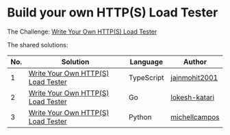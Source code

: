 # Build your own HTTP(S) Load Tester

The Challenge: [Write Your Own HTTP(S) Load Tester](https://codingchallenges.fyi/challenges/challenge-load-tester)

The shared solutions:

| No. | Solution | Language | Author |
|-----|----------|----------|--------|
| 1 | [Write Your Own HTTP(S) Load Tester](https://github.com/jainmohit2001/coding-challenges/tree/master/src/41) | TypeScript | [jainmohit2001](https://github.com/jainmohit2001) |
| 2 | [Write Your Own HTTP(S) Load Tester](https://github.com/lokesh-katari/GoSurge/tree/main) | Go | [lokesh-katari](https://github.com/lokesh-katari) |
| 3 | [Write Your Own HTTP(S) Load Tester](https://github.com/michellcampos/pythonccload) | Python | [michellcampos](https://github.com/michellcampos) |
